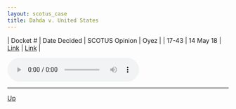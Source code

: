 ```yaml
---
layout: scotus_case
title: Dahda v. United States
---
```


| Docket # | Date Decided | SCOTUS Opinion | Oyez |
| 17-43 | 14 May 18 | [Link](https://www.supremecourt.gov/opinions/preliminaryprint/584US2PP_final.pdf#page=137) | [Link](https://www.oyez.org/cases/2017/17-43) |

<audio controls>
   <source src='./resources/17-43.mp3' type='audio/mpeg'>
</audio>

<object data='./resources/17-43.pdf' type='application/pdf'></object>

---

[Up](./README.md)